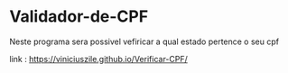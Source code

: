 # Validador-de-CPF
Neste programa sera possivel vefiricar a qual estado pertence o seu cpf

link : https://viniciuszile.github.io/Verificar-CPF/
